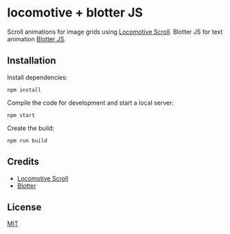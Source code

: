 # locomotive + blotter JS

Scroll animations for image grids using [Locomotive Scroll](https://locomotivemtl.github.io/locomotive-scroll/).
Blotter JS for text animation  [Blotter JS](http://github.com/bradley/blotter).


## Installation

Install dependencies:

```
npm install
```

Compile the code for development and start a local server:

```
npm start
```

Create the build:

```
npm run build
```

## Credits

- [Locomotive Scroll](https://locomotivemtl.github.io/locomotive-scroll/)
- [Blotter](https://blotter.js.org/)

## License

[MIT](LICENSE)
